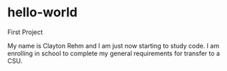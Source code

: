 # hello-world
First Project

My name is Clayton Rehm and I am just now starting to study code. I am enrolling in school to complete my general requirements for transfer to a CSU.

